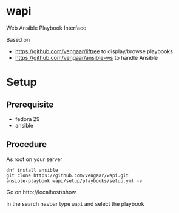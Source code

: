 # wapi
Web Ansible Playbook Interface

Based on

* https://github.com/vengaar/liftree to display/browse playbooks
* https://github.com/vengaar/ansible-ws to handle Ansible

# Setup

## Prerequisite

* fedora 29
* ansible

## Procedure

As root on your server

~~~~
dnf install ansible
git clone https://github.com/vengaar/wapi.git
ansible-playbook wapi/setup/playbooks/setup.yml -v
~~~~

Go on http://localhost/show

In the search navbar type `wapi` and select the playbook